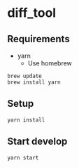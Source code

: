 # diff_tool



## Requirements
* yarn
    * Use homebrew

```
brew update
brew install yarn
```

## Setup
```
yarn install
```

## Start develop
```
yarn start
```
